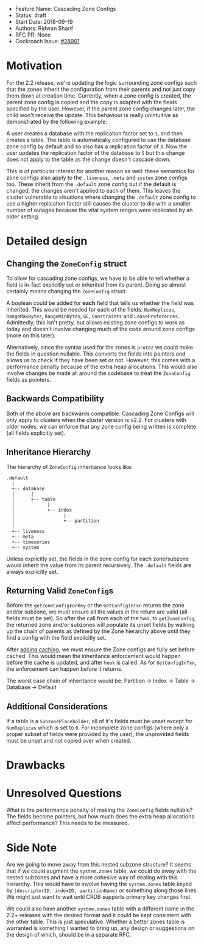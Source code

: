 - Feature Name: Cascading Zone Configs
- Status: draft
- Start Date: 2018-09-19
- Authors: Ridwan Sharif
- RFC PR: None
- Cockroach Issue: [#28901]

# Motivation

For the 2.2 release, we're updating the logic surrounding zone configs such
that the zones inherit the configuration from their parents and not just copy
them down at creation time. Currently, when a zone config is created, the parent
zone config is copied and the copy is adapted with the fields specified by the
user. However, if the parent zone config changes later, the child won't
receive the update. This behaviour is really unintuitive as demonstrated by the 
following example: 

A user creates a database with the replication factor set to `3`, and then
creates a table. The table is automatically configured to use the database
zone config by default and so also has a replication factor of `3`. Now the
user updates the replication factor of the database to `5` but this change
does not apply to the table as the change doesn't cascade down.

This is of particular interest for another reason as well: these semantics
for zone configs also apply to the `.liveness`, `.meta` and `system` zone 
configs too. These inherit from the `.default` zone config but if the default
is changed, the changes aren't applied to each of them. This leaves the cluster
vulnerable to situations where changing the `.default` zone config to
use a higher replication factor still causes the cluster to die with a smaller
number of outages because the vital system ranges were replicated by an older 
setting.

# Detailed design

## Changing the `ZoneConfig` struct

To allow for cascading zone configs, we have to be able to tell whether a field 
is in-fact explicitly set or inherited from its parent. Doing so almost certainly
means changing the `ZoneConfig` struct. 

A boolean could be added for **each** field that tells us whether the field was
inherited. This would be needed for each of the fields: `NumReplicas`, 
`RangeMaxBytes`, `RangeMinBytes`, `GC`, `Constraints` and `LeasePreferences`.
Admittedly, this isn't pretty, but allows existing zone configs to work as today
and doesn't involve changing much of the code around zone configs (more on this later).

Alternatively, since the syntax used for the zones is `proto2` we could make the
fields in question nullable. This converts the fields into pointers and allows us to
check if they have been set or not. However, this comes with a performance penalty
because of the extra heap allocations. This would also involve 
changes be made all around the codebase to treat the `ZoneConfig` fields as pointers.

## Backwards Compatibility
Both of the above are backwards compatible. Cascading Zone Configs will only
apply to clusters when the cluster version is v2.2. For clusters with older nodes, we
can enforce that any zone config being written is complete (all fields explicitly set).

## Inheritance Hierarchy

The hierarchy of `ZoneConfig` inheritance looks like:

```
.default
  |
  +-- database
  |      |
  |      +-- table
  |            |
  |            +-- index
  |                  |
  |                  +-- partition
  |
  +-- liveness
  +-- meta
  +-- timeseries
  +-- system

```

Unless explicitly set, the fields in the zone config for each zone/subzone would inherit
the value from its parent recursively. The `.default` fields are always explicitly set.

## Returning Valid `ZoneConfig`s

Before the `getZoneConfigForKey` or the `GetConfigInTxn` returns the zone and/or subzone,
we must ensure all the values in the return are valid (all fields must be set). So
after the call from each of the two, to `getZoneConfig`, the returned zone and/or 
subzones will populate its unset fields by walking up the chain of parents as defined
by the Zone hierarchy above until they find a config with the field explicitly set.

After [adding caching], we must ensure the Zone configs are fully set before cached.
This would mean the inheritance enforcement would happen before the cache is updated,
and after `hook` is called. As for `GetConfigInTxn`, the enforcement can happen before 
it returns.

The worst case chain of inheritance would be:
Partition -> Index -> Table -> Database -> Default

## Additional Considerations

If a table is a `SubzonePlaceholder`, all of it's fields must be unset except for `NumReplicas`
which is set to `0`. For incomplete zone configs (where only a proper subset of fields were 
provided by the user), the unprovided fields must be unset and not copied over when created.

# Drawbacks

# Unresolved Questions
What is the performance penalty of making the `ZoneConfig` fields nullable?
The fields become pointers, but how much does the extra heap allocations affect performance?
This needs to be measured.

# Side Note
Are we going to move away from this nested subzone structure? It seems that
if we could augment the `system.zones` table, we could do away with the nested
subzones and have a more cohesive way of dealing with this hierarchy. 
This would have to involve having the `system.zones` table keyed by
`(descriptorID, indexID, partitionName)` or something along those lines. We might just
want to wait until CRDB supports primary key changes first.

We could also have another `system.zones` table with a different name in the 2.2+
releases with the desired format and it could be kept consistent with the other table.
This is just speculative. Whether a better zones table is warranted is something I wanted
to bring up, any design or suggestions on the design of which, should be in a separate RFC.

[#28901]: https://github.com/cockroachdb/cockroach/issues/28901
[adding caching]: https://github.com/cockroachdb/cockroach/pull/30143

